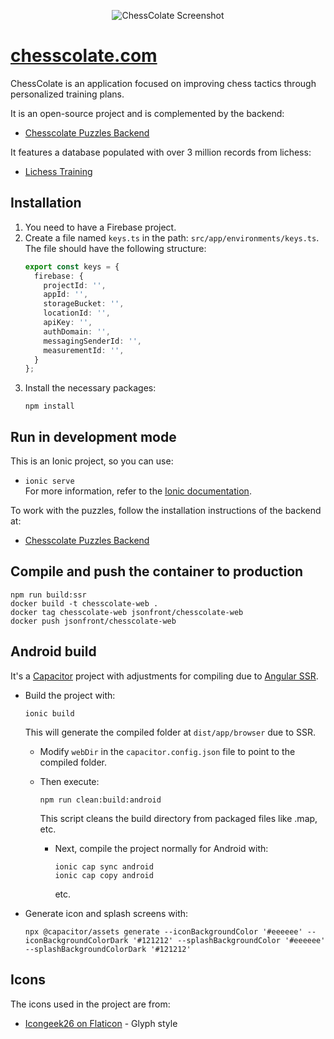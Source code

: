 <p align="center">
  <img src="https://github.com/json-alzate/ChessColate/blob/master/docs/images/chesscolate.com_puzzles_training-menu.png" alt="ChessColate Screenshot">
</p>

# [chesscolate.com](https://chesscolate.com/)

ChessColate is an application focused on improving chess tactics through personalized training plans.

It is an open-source project and is complemented by the backend:
- [Chesscolate Puzzles Backend](https://github.com/json-alzate/Chesscolate-puzzles-backend)

It features a database populated with over 3 million records from lichess:
- [Lichess Training](https://lichess.org/training)

## Installation

1. You need to have a Firebase project.
2. Create a file named `keys.ts` in the path: `src/app/environments/keys.ts`. The file should have the following structure:
    ```typescript
    export const keys = {
      firebase: {
        projectId: '',
        appId: '',
        storageBucket: '',
        locationId: '',
        apiKey: '',
        authDomain: '',
        messagingSenderId: '',
        measurementId: '',
      }
    };
    ```
3. Install the necessary packages:
    ```
    npm install
    ```

## Run in development mode

This is an Ionic project, so you can use:
- `ionic serve`  
  For more information, refer to the [Ionic documentation](https://ionicframework.com/docs/).

To work with the puzzles, follow the installation instructions of the backend at:
- [Chesscolate Puzzles Backend](https://github.com/json-alzate/Chesscolate-puzzles-backend)

## Compile and push the container to production

```
npm run build:ssr
docker build -t chesscolate-web .
docker tag chesscolate-web jsonfront/chesscolate-web
docker push jsonfront/chesscolate-web
```

## Android build

It's a [Capacitor](https://capacitorjs.com/) project with adjustments for compiling due to [Angular SSR](https://docs.angular.lat/guide/universal).

- Build the project with:
  ```
  ionic build
  ```
  This will generate the compiled folder at `dist/app/browser` due to SSR.

  - Modify `webDir` in the `capacitor.config.json` file to point to the compiled folder.
  - Then execute:
    ```
    npm run clean:build:android
    ```
    This script cleans the build directory from packaged files like .map, etc.

    - Next, compile the project normally for Android with:
      ```
      ionic cap sync android
      ionic cap copy android
      ```

      etc.
- Generate icon and splash screens with:
  ```
  npx @capacitor/assets generate --iconBackgroundColor '#eeeeee' --iconBackgroundColorDark '#121212' --splashBackgroundColor '#eeeeee' --splashBackgroundColorDark '#121212'
  ```

## Icons

The icons used in the project are from:
- [Icongeek26 on Flaticon](https://www.flaticon.com/authors/icongeek26) - Glyph style

